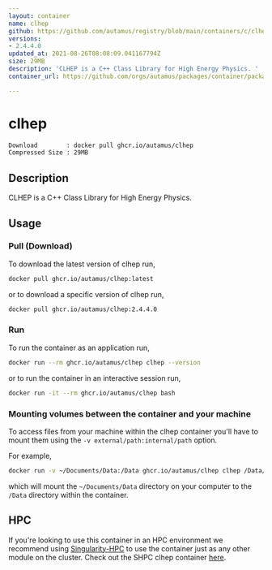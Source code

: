 ```yaml
---
layout: container
name: clhep
github: https://github.com/autamus/registry/blob/main/containers/c/clhep/spack.yaml
versions:
- 2.4.4.0
updated_at: 2021-08-26T08:08:09.041167794Z
size: 29MB
description: 'CLHEP is a C++ Class Library for High Energy Physics. '
container_url: https://github.com/orgs/autamus/packages/container/package/clhep

---
```

# clhep
```bash 
Download        : docker pull ghcr.io/autamus/clhep
Compressed Size : 29MB
```

## Description
CLHEP is a C++ Class Library for High Energy Physics. 

## Usage
### Pull (Download)
To download the latest version of clhep run,

```bash
docker pull ghcr.io/autamus/clhep:latest
```

or to download a specific version of clhep run,

```bash
docker pull ghcr.io/autamus/clhep:2.4.4.0
```
### Run
To run the container as an application run,
```bash
docker run --rm ghcr.io/autamus/clhep clhep --version
```

or to run the container in an interactive session run,
```bash
docker run -it --rm ghcr.io/autamus/clhep bash
```

### Mounting volumes between the container and your machine
To access files from your machine within the clhep container you'll have to mount them using the `-v external/path:internal/path` option.

For example,
```bash
docker run -v ~/Documents/Data:/Data ghcr.io/autamus/clhep clhep /Data/myData.csv
```
which will mount the `~/Documents/Data` directory on your computer to the `/Data` directory within the container.

## HPC
If you're looking to use this container in an HPC environment we recommend using [Singularity-HPC](https://singularity-hpc.readthedocs.io) to use the container just as any other module on the cluster. Check out the SHPC clhep container [here](https://singularityhub.github.io/singularity-hpc/r/ghcr.io-autamus-clhep/).